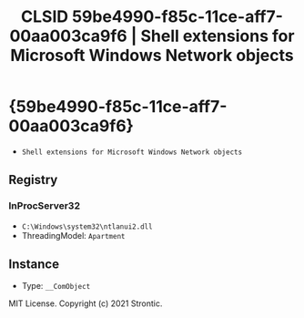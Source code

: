 ﻿---
title: "CLSID 59be4990-f85c-11ce-aff7-00aa003ca9f6 | Shell extensions for Microsoft Windows Network objects"
excerpt: What is COM-Object CLSID 59be4990-f85c-11ce-aff7-00aa003ca9f6?
---

# {59be4990-f85c-11ce-aff7-00aa003ca9f6}

* `Shell extensions for Microsoft Windows Network objects`

## Registry


### InProcServer32

* `C:\Windows\system32\ntlanui2.dll`
* ThreadingModel: `Apartment`

## Instance

* Type: `__ComObject`

MIT License. Copyright (c) 2021 Strontic.


